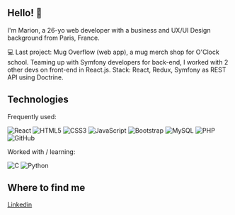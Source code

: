## Hello! 👋

I'm Marion, a 26-yo web developer with a business and UX/UI Design background from Paris, France.

💻 Last project: Mug Overflow (web app), a mug merch shop for O'Clock school. Teaming up with Symfony developers for back-end, I worked with 2 other devs on front-end in React.js.
Stack: React, Redux, Symfony as REST API using Doctrine. 

## Technologies

Frequently used:

![React](https://img.shields.io/badge/-React-black?style=flat-square&logo=react)
![HTML5](https://img.shields.io/badge/-HTML5-E34F26?style=flat-square&logo=html5&logoColor=white)
![CSS3](https://img.shields.io/badge/-CSS3-1572B6?style=flat-square&logo=css3)
![JavaScript](https://img.shields.io/badge/-JavaScript-black?style=flat-square&logo=javascript)
![Bootstrap](https://img.shields.io/badge/-Bootstrap-563D7C?style=flat-square&logo=bootstrap)
![MySQL](https://img.shields.io/badge/-MySQL-black?style=flat-square&logo=mysql)
![PHP](https://img.shields.io/badge/-PHP-black?style=flat-square&logo=php)
![GitHub](https://img.shields.io/badge/-GitHub-181717?style=flat-square&logo=github)

Worked with / learning:

![C](https://img.shields.io/badge/-C-black?style=flat-square&logo=C)
![Python](https://img.shields.io/badge/-Python-black?style=flat-square&logo=Python)

 ## Where to find me
 
[Linkedin](https://www.linkedin.com/in/marionbonin/)





